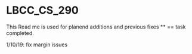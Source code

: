 # LBCC_CS_290

This Read me is used for planend additions and previous fixes
** == task completed.

1/10/19:
fix margin issues